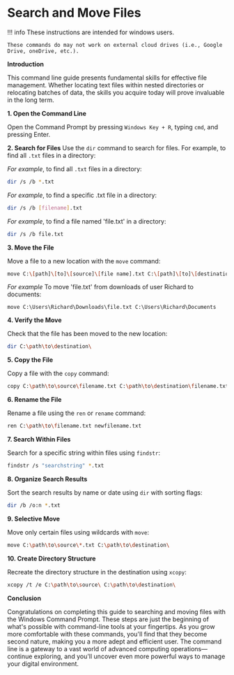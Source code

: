 # Search and Move Files

!!! info
    These instructions are intended for windows users.
    
    These commands do may not work on external cloud drives (i.e., Google Drive, oneDrive, etc.).


<b>Introduction</b>

This command line guide presents fundamental skills for effective file management. Whether locating text files within nested directories or relocating batches of data, the skills you acquire today will prove invaluable in the long term.

<b> 1. Open the Command Line</b> 

Open the Command Prompt by pressing `Windows Key + R`, typing `cmd`, and pressing
Enter.

<b> 2. Search for Files</b> 
Use the `dir` command to search for files. For example, to find all `.txt` files in
a directory:

<i>For example</i>, to find all `.txt` files in a directory:
```bash
dir /s /b *.txt
```
<i>For example</i>, to find a specific .txt file in a directory:
```bash
dir /s /b [filename].txt
```
<i>For example</i>, to find a file named 'file.txt' in a directory:
```bash
dir /s /b file.txt
```

<b> 3. Move the File</b> 

Move a file to a new location with the `move` command:


```bash
move C:\[path]\[to]\[source]\[file name].txt C:\[path]\[to]\[destination]\
```
<i>For example</i> To move 'file.txt' from downloads of user Richard to documents:
```
move C:\Users\Richard\Downloads\file.txt C:\Users\Richard\Documents
```

<b> 4. Verify the Move</b> 

Check that the file has been moved to the new location:

```bash
dir C:\path\to\destination\
```

<b> 5. Copy the File</b> 

Copy a file with the `copy` command:

```bash
copy C:\path\to\source\filename.txt C:\path\to\destination\filename.txt
```


<b> 6. Rename the File</b> 

Rename a file using the `ren` or `rename` command:

```bash
ren C:\path\to\filename.txt newfilename.txt
```


<b> 7. Search Within Files</b> 

Search for a specific string within files using `findstr`:

```bash
findstr /s "searchstring" *.txt
```


<b> 8. Organize Search Results</b> 

Sort the search results by name or date using `dir` with sorting flags:

```bash
dir /b /o:n *.txt
```


<b> 9. Selective Move</b> 

Move only certain files using wildcards with `move`:

```bash
move C:\path\to\source\*.txt C:\path\to\destination\
```


<b> 10. Create Directory Structure</b> 

Recreate the directory structure in the destination using `xcopy`:

```bash
xcopy /t /e C:\path\to\source\ C:\path\to\destination\
```


<b>Conclusion</b>

Congratulations on completing this guide to searching and moving files with the 
Windows Command Prompt. These steps are just the beginning of what's possible with
command-line tools at your fingertips. As you grow more comfortable with these 
commands, you'll find that they become second nature, making you a more adept and
efficient user. The command line is a gateway to a vast world of advanced computing
operations—continue exploring, and you'll uncover even more powerful ways to manage
your digital environment.






